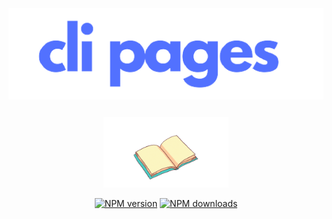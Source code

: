 <div align="center">
  <br />
  <p>
    <a href="https://www.npmjs.com/package/cli-pages"><img style="margin-top:-4%" src="https://raw.githubusercontent.com/jaipack17/cli-pagees/main/assets/cli_pages-removebg-preview%20(1).png" width="606" alt="ruxe" /></a>
  </p>
  <br />
  <p><img style="margin-top:-4%" src="https://raw.githubusercontent.com/jaipack17/cli-pagees/main/assets/ezgif.com-gif-maker.gif" width="200" alt="ruxe" />
  </p>
  <p>
    <a href="https://www.npmjs.com/package/cli-pages"><img src="https://img.shields.io/npm/v/cli-pages.svg?maxAge=3600" alt="NPM version" /></a>
    <a href="https://www.npmjs.com/package/cli-pages"><img src="https://img.shields.io/npm/dt/cli-pages.svg?maxAge=3600" alt="NPM downloads" /></a>
  </p>
</div>
